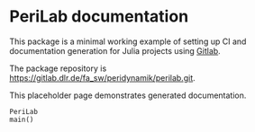 # PeriLab documentation

This package is a minimal working example of setting up CI and documentation generation for Julia projects using [Gitlab](https://gitlab.com/).

The package repository is <https://gitlab.dlr.de/fa_sw/peridynamik/perilab.git>.

This placeholder page demonstrates generated documentation.

```@docs
PeriLab
main()
```
